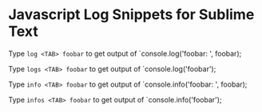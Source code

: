 Javascript Log Snippets for Sublime Text
===================

Type `log <TAB> foobar` to get output of `console.log('foobar: ', foobar);

Type `logs <TAB> foobar` to get output of `console.log('foobar');

Type `info <TAB> foobar` to get output of `console.info('foobar: ', foobar);

Type `infos <TAB> foobar` to get output of `console.info('foobar');
